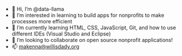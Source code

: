 - 👋 Hi, I’m @data-llama
- 👀 I’m interested in learning to build apps for nonprofits to make processes more efficient
- 🌱 I’m currently learning HTML, CSS, JavaScript, Git, and how to use different IDEs (Visual Studio and Eclipse)
- 💞️ I’m looking to collaborate on open source nonprofit applications!
- 📫 makenna@willisdady.org

<!---
data-llama/data-llama is a ✨ special ✨ repository because its `README.md` (this file) appears on your GitHub profile.
You can click the Preview link to take a look at your changes.
--->

